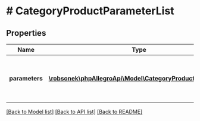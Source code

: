 # # CategoryProductParameterList

## Properties

Name | Type | Description | Notes
------------ | ------------- | ------------- | -------------
**parameters** | [**\robsonek\phpAllegroApi\Model\CategoryProductParameter[]**](CategoryProductParameter.md) | The list of product parameters supported by the category. | [optional]

[[Back to Model list]](../../README.md#models) [[Back to API list]](../../README.md#endpoints) [[Back to README]](../../README.md)
